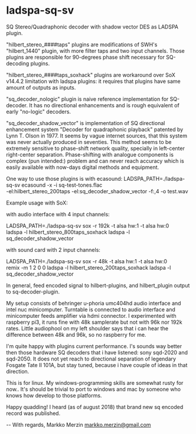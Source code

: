 # ladspa-sq-sv
SQ Stereo/Quadraphonic decoder with shadow vector DES as LADSPA plugin.

"hilbert_stereo_####taps" plugins are modifications of SWH's "hilbert_1440" 
plugin, with more filter taps and two input channels. Those plugins are
responsible for 90-degrees phase shift necessary for SQ-decoding plugins.

"hilbert_stereo_####taps_soxhack" plugins are workaround over SoX v14.4.2
limitation with ladspa plugins: it requires that plugins have same amount
of outputs as inputs.

"sq_decoder_nologic" plugin is naive reference implementation for SQ-decoder.
It has no directional enhancements and is rough equivalent of early "no-logic"
decoders.

"sq_decoder_shadow_vector" is implementation of SQ directional enhancement
system "Decoder for quadraphonic playback" patented by Lynn T. Olson in 1977.
It seems by vague internet sources, that this system was never actually produced 
in seventies. This method seems to be extremely sensitive to phase-shift network
quality, specially in left-center right-center separation. Phase-shifting with
analogue components is complex (pun intended:) problem and can never reach 
accuracy which is easily available with now-days digital methods and
equipment.

One way to use those plugins is with ecasound:
LADSPA_PATH=./ladspa-sq-sv ecasound -x -i sq-test-tones.flac \
    -el:hilbert_stereo_200taps -el:sq_decoder_shadow_vector -f:,4 -o test.wav

Example usage with SoX:

with audio interface with 4 input channels:

LADSPA_PATH=./ladspa-sq-sv sox -r 192k -t alsa hw:1 -t alsa hw:0 \
    ladspa -l hilbert_stereo_800taps_soxhack ladspa -l sq_decoder_shadow_vector

with sound card with 2 input channels:

LADSPA_PATH=./ladspa-sq-sv sox -r 48k -t alsa hw:1 -t alsa hw:0 \
    remix -m 1 2 0 0 ladspa -l hilbert_stereo_200taps_soxhack ladspa -l sq_decoder_shadow_vector

In general, feed encoded signal to hilbert-plugins, and hilbert_plugin output
to sq-decoder-plugin.

My setup consists of behringer u-phoria umc404hd audio interface and intel nuc
minicomputer. Turntable is connected to audio interface and minicomputer feeds
amplifier via hdmi connector. I experimented with raspberry pi3, it runs fine
with 48k samplerate but not with 96k nor 192k rates. Little audiophool on my
left shoulder says that i can hear the difference between 48k and 96k, so no 
raspberry for me.

I'm quite happy with plugins current performance. I's sounds way better then those
hardware SQ decoders that i have listened: sony sqd-2020 and sqd-2050. It does not
yet reach to directional separation of legendary Fosgate Tate II 101A, but stay
tuned, because i have couple of ideas in that direction.

This is for linux. My windows-programming skills are somewhat rusty for now..
It's should be trivial to port to windows and mac by someone who knows how
develop to those platforms.

Happy quadding! I heard (as of august 2018) that brand new sq encoded record was
published.

-- 
With regards,
Markko Merzin <markko.merzin@gmail.com>

